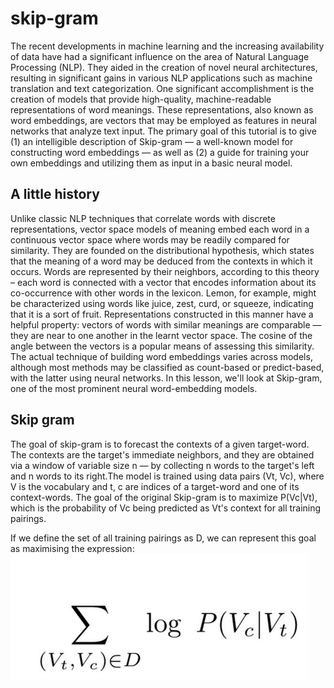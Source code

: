 # skip-gram
The recent developments in machine learning and the increasing availability of data have had a significant influence on the area of Natural Language Processing (NLP).
They aided in the creation of novel neural architectures, resulting in significant gains in various NLP applications such as machine translation and text categorization.
One significant accomplishment is the creation of models that provide high-quality, machine-readable representations of word meanings.
These representations, also known as word embeddings, are vectors that may be employed as features in neural networks that analyze text input.
The primary goal of this tutorial is to give (1) an intelligible description of Skip-gram — a well-known model for constructing word embeddings — as well as (2) a guide for training your own embeddings and utilizing them as input in a basic neural model. 
## A little history

Unlike classic NLP techniques that correlate words with discrete representations, vector space models of meaning embed each word in a continuous vector space where words may be readily compared for similarity.
They are founded on the distributional hypothesis, which states that the meaning of a word may be deduced from the contexts in which it occurs.
Words are represented by their neighbors, according to this theory – each word is connected with a vector that encodes information about its co-occurrence with other words in the lexicon.
Lemon, for example, might be characterized using words like juice, zest, curd, or squeeze, indicating that it is a sort of fruit.
Representations constructed in this manner have a helpful property: vectors of words with similar meanings are comparable — they are near to one another in the learnt vector space.
The cosine of the angle between the vectors is a popular means of assessing this similarity. 
The actual technique of building word embeddings varies across models, although most methods may be classified as count-based or predict-based, with the latter using neural networks.
In this lesson, we'll look at Skip-gram, one of the most prominent neural word-embedding models. 
## Skip gram
The goal of skip-gram is to forecast the contexts of a given target-word.
The contexts are the target's immediate neighbors, and they are obtained via a window of variable size n — by collecting n words to the target's left and n words to its right.The model is trained using data pairs (Vt, Vc), where V is the vocabulary and t, c are indices of a target-word and one of its context-words.
The goal of the original Skip-gram is to maximize P(Vc|Vt), which is the probability of Vc being predicted as Vt's context for all training pairings.

If we define the set of all training pairings as D, we can represent this goal as maximising the expression: 
![source](https://github.com/adrienpayong/skip-gram/blob/main/Capture1.PNG)

